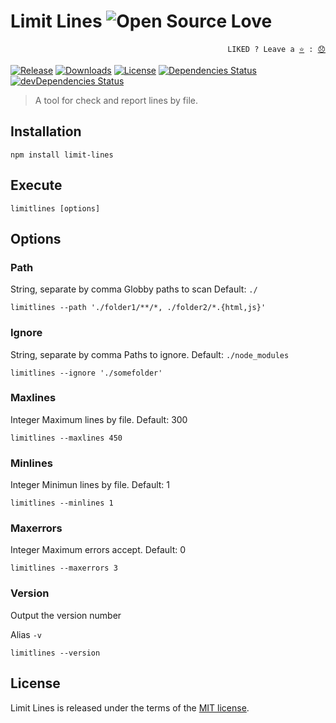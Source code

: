 # Limit Lines ![Open Source Love](https://badges.frapsoft.com/os/v3/open-source.svg?v=103)

<p align="right">
  <code>LIKED ? Leave a <a href="https://github.com/tiagoporto/limit-lines">⭐</a> : <a href="https://github.com/tiagoporto/limit-lines/issues">😞</a></code>
</p>

[![Release](https://img.shields.io/npm/v/limit-lines.svg?style=flat-square&label=release)](https://github.com/tiagoporto/limit-lines/releases)
[![Downloads](https://img.shields.io/npm/dt/limit-lines.svg?style=flat-square)](https://www.npmjs.com/package/limit-lines)
[![License](https://img.shields.io/github/license/tiagoporto/limit-lines.svg?style=flat-square)](https://raw.githubusercontent.com/tiagoporto/limit-lines/master/LICENSE)
[![Dependencies Status](https://img.shields.io/david/tiagoporto/limit-lines.svg?style=flat-square)](https://david-dm.org/tiagoporto/limit-lines)
[![devDependencies Status](https://img.shields.io/david/dev/tiagoporto/limit-lines.svg?style=flat-square)](https://david-dm.org/tiagoporto/limit-lines#info=devDependencies)
<!-- [![Build Status](https://img.shields.io/travis/tiagoporto/limit-lines.svg?style=flat-square&logo=travis)](https://travis-ci.org/tiagoporto/limit-lines) -->
<!-- [![Coverage Status](https://img.shields.io/coveralls/tiagoporto/limit-lines.svg)](https://coveralls.io/github/tiagoporto/limit-lines) -->


> A tool for check and report lines by file.

## Installation
```
npm install limit-lines
```


## Execute
```
limitlines [options]
```


## Options

### Path
String, separate by comma
Globby paths to scan Default: `./`
```
limitlines --path './folder1/**/*, ./folder2/*.{html,js}'
```

### Ignore
String, separate by comma
Paths to ignore. Default: `./node_modules`
```
limitlines --ignore './somefolder'
```

### Maxlines
Integer
Maximum lines by file. Default: 300
```
limitlines --maxlines 450
```

### Minlines
Integer
Minimun lines by file. Default: 1
```
limitlines --minlines 1
```

### Maxerrors
Integer
Maximum errors accept. Default: 0
```
limitlines --maxerrors 3
```

### Version
Output the version number

Alias `-v`

```
limitlines --version
```



## License

Limit Lines is released under the terms of the [MIT license](https://github.com/tiagoporto/limit-lines/blob/master/LICENSE).
